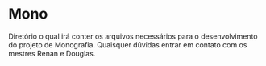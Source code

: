 # Mono
Diretório o qual irá conter os arquivos necessários para o desenvolvimento do projeto de Monografia. Quaisquer dúvidas entrar em contato com os mestres Renan e Douglas.
